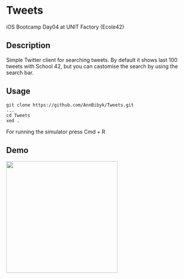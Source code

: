 # Tweets
iOS Bootcamp Day04 at UNIT Factory (Ecole42)

## Description

Simple Twitter client for searching tweets. By default it shows last 100 tweets with School 42, but you can castomise the search by using the search bar.

## Usage

```
git clone https://github.com/AnnBibyk/Tweets.git
...
cd Tweets
xed .
```

For running the simulator press Cmd + R

## Demo

<img src="https://media.giphy.com/media/PhGtWFYu4zSaxsbqTs/giphy.gif" width="300">
